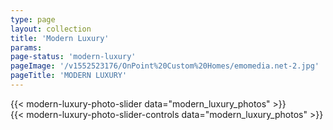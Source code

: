 ```yaml
---
type: page
layout: collection
title: 'Modern Luxury'
params:
page-status: 'modern-luxury'
pageImage: '/v1552523176/OnPoint%20Custom%20Homes/emomedia.net-2.jpg'
pageTitle: 'MODERN LUXURY'
---
```


<div class='slider bg-grey-lighter w-full py-5 mb-5 h-auto'>
{{< modern-luxury-photo-slider data="modern_luxury_photos" >}}
</div>

<div class='flex flex-wrap slider-nav'>
{{< modern-luxury-photo-slider-controls data="modern_luxury_photos" >}}
</div>